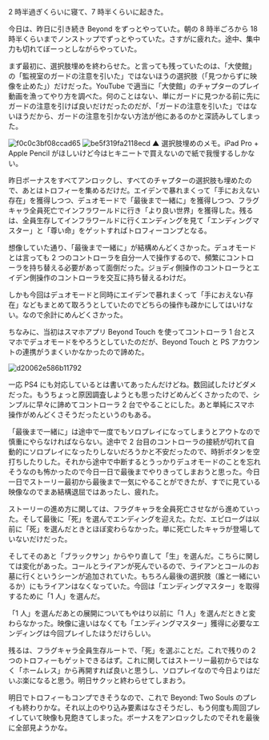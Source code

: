 2 時半過ぎくらいに寝て、7 時半くらいに起きた。

今日は、昨日に引き続き Beyond をずっとやっていた。朝の 8 時半ごろから 18 時半くらいまでノンストップでずっとやっていた。さすがに疲れた。途中、集中力も切れてぼーっとしながらやっていた。

まず最初に、選択肢埋めを終わらせた。と言っても残っていたのは、「大使館」の「監視室のガードの注意を引いた」ではないほうの選択肢（「見つからずに映像を止めた」）だけだった。YouTube で適当に「大使館」のチャプターのプレイ動画を漁ってやり方を調べた。何のことはない、単にガードに見つかる前に先にガードの注意を引けば良いだけだったのだが、「ガードの注意を引いた」ではないほうだから、ガードの注意を引かない方法が他にあるのかと深読みしてしまった。

![f0c0c3bf08ccad65](/images/2020/06/f0c0c3bf08ccad65.jpg)
![be5f319fa2118ecd](/images/2020/06/be5f319fa2118ecd.jpg)
▲ 選択肢埋めのメモ。iPad Pro + Apple Pencil がほしいけど今はヒキニートで買えないので紙で我慢するしかない。

昨日ボーナスをすべてアンロックし、すべてのチャプターの選択肢も埋めたので、あとはトロフィーを集めるだけだ。エイデンで暴れまくって「手におえない存在」を獲得しつつ、デュオモードで「最後まで一緒に」を獲得しつつ、フラグキャラ全員死亡でインフラワールドに行き「より良い世界」を獲得した。残るは、全員生存してインフラワールドに行くエンディングを見て「エンディングマスター」と「尊い命」をゲットすればトロフィーコンプとなる。

想像していた通り、「最後まで一緒に」が結構めんどくさかった。デュオモードとは言っても 2 つのコントローラを自分一人で操作するので、頻繁にコントローラを持ち替える必要があって面倒だった。ジョディ側操作のコントローラとエイデン側操作のコントローラを交互に持ち替えるわけだ。

しかも今回はデュオモードと同時にエイデンで暴れまくって「手におえない存在」などもまとめて取ろうとしていたのでどちらの操作も疎かにしてはいけない。なので余計にめんどくさかった。

ちなみに、当初はスマホアプリ Beyond Touch を使ってコントローラ 1 台とスマホでデュオモードをやろうとしていたのだが、Beyond Touch と PS アカウントの連携がうまくいかなかったので諦めた。

![d20062e586b11792](/images/2020/06/d20062e586b11792.png)

一応 PS4 にも対応しているとは書いてあったんだけどね。数回試したけどダメだった。もうちょっと原因調査しようとも思ったけどめんどくさかったので、シンプルに早々に諦めてコントローラ 2 台でやることにした。あと単純にスマホ操作がめんどくさそうだったというのもある。

「最後まで一緒に」は途中で一度でもソロプレイになってしまうとアウトなので慎重にやらなければならない。途中で 2 台目のコントローラの接続が切れて自動的にソロプレイになったりしないだろうかと不安だったので、時折ボタンを空打ちしたりした。それから途中で中断するとうっかりデュオモードのことを忘れそうなのも怖かったので今日一日で最後までやりきってしまおうと思った。今日一日でストーリー最初から最後まで一気にやることができたが、すでに見ている映像なのでまあ結構退屈ではあったし、疲れた。

ストーリーの進め方に関しては、フラグキャラを全員死亡させながら進めていった。そして最後に「死」を選んでエンディングを迎えた。ただ、エピローグは以前に「死」を選んだときとほぼ変わらなかった。単に死亡したキャラが登場していないだけだった。

そしてそのあと「ブラックサン」からやり直して「生」を選んだ。こちらに関しては変化があった。コールとライアンが死んでいるので、ライアンとコールのお墓に行くというシーンが追加されていた。もちろん最後の選択肢（誰と一緒にいるか）にもライアンはなくなっていた。今回は「エンディングマスター」を取得するために「1 人」を選んだ。

「1 人」を選んだあとの展開についてもやはり以前に「1 人」を選んだときと変わらなかった。映像に違いはなくても「エンディングマスター」獲得に必要なエンディングは今回プレイしたほうだけらしい。

残るは、フラグキャラ全員生存ルートで、「死」を選ぶことだ。これで残りの 2 つのトロフィーもゲットできるはず。これに関してはストーリー最初からではなく「ホームレス」から再開すれば良いと思うし、ソロプレイなので今日よりはだいぶ楽になると思う。明日サクッと終わらせてしまおう。

明日でトロフィーもコンプできそうなので、これで Beyond: Two Souls のプレイも終わりかな。それ以上のやり込み要素はなさそうだし、もう何度も周回プレイしていて映像も見飽きてしまった。ボーナスをアンロックしたのでそれを最後に全部見ようかな。
